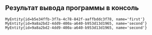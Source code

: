 ## Результат вывода программы в консоль
```
MyEntity{id=b5e34ffb-3f7a-4c78-842f-aaffbddc3f78, name='first'}
MyEntity{id=9a8a2bd2-4dd9-400a-a640-b953d13d1965, name='second'}
MyEntity{id=9a8a2bd2-4dd9-400a-a640-b953d13d1965, name='second'}
```

